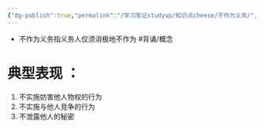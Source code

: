 ```yaml
---
{"dg-publish":true,"permalink":"/学习笔记studyup/知识点cheese/不作为义务/","dgPassFrontmatter":true,"noteIcon":"","created":"2024-07-05T16:28:01.846+08:00","updated":"2024-10-17T20:19:15.868+08:00"}
---
```


- 不作为义务指义务人仅须消极地不作为 #背诵/概念 
# 典型表现 ：
1. 不实施妨害他人物权的行为
2. 不实施与他人竞争的行为
3. 不泄露他人的秘密